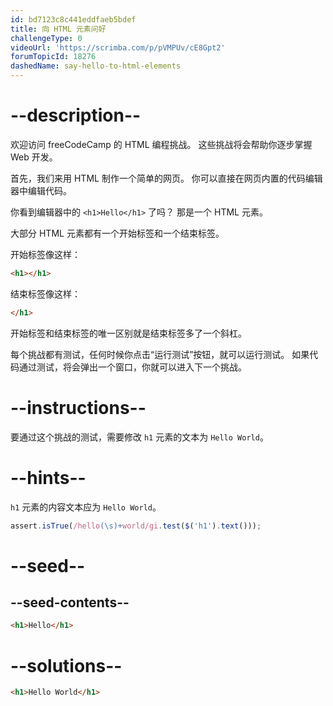 ```yaml
---
id: bd7123c8c441eddfaeb5bdef
title: 向 HTML 元素问好
challengeType: 0
videoUrl: 'https://scrimba.com/p/pVMPUv/cE8Gpt2'
forumTopicId: 18276
dashedName: say-hello-to-html-elements
---
```


# --description--

欢迎访问 freeCodeCamp 的 HTML 编程挑战。 这些挑战将会帮助你逐步掌握 Web 开发。

首先，我们来用 HTML 制作一个简单的网页。 你可以直接在网页内置的代码编辑器中编辑代码。

你看到编辑器中的 `<h1>Hello</h1>` 了吗？ 那是一个 HTML 元素。

大部分 HTML 元素都有一个开始标签和一个结束标签。

开始标签像这样：

```html
<h1></h1>
```

结束标签像这样：

```html
</h1>
```

开始标签和结束标签的唯一区别就是结束标签多了一个斜杠。

每个挑战都有测试，任何时候你点击“运行测试”按钮，就可以运行测试。 如果代码通过测试，将会弹出一个窗口，你就可以进入下一个挑战。

# --instructions--

要通过这个挑战的测试，需要修改 `h1` 元素的文本为 `Hello World`。

# --hints--

`h1` 元素的内容文本应为 `Hello World`。

```js
assert.isTrue(/hello(\s)+world/gi.test($('h1').text()));
```

# --seed--

## --seed-contents--

```html
<h1>Hello</h1>
```

# --solutions--

```html
<h1>Hello World</h1>
```
